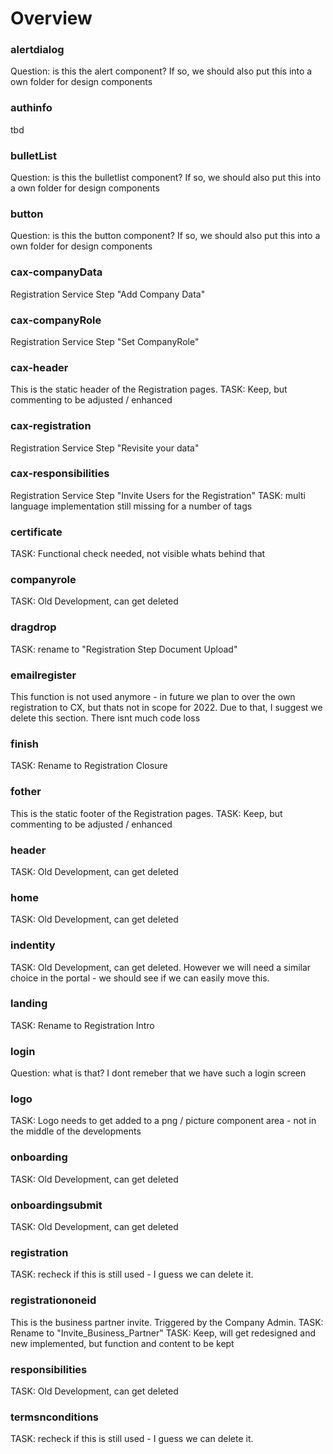 # Overview

### alertdialog

Question: is this the alert component? If so, we should also put this into a own folder for design components

### authinfo

tbd

### bulletList

Question: is this the bulletlist component? If so, we should also put this into a own folder for design components

### button

Question: is this the button component? If so, we should also put this into a own folder for design components

### cax-companyData

Registration Service Step "Add Company Data"

### cax-companyRole

Registration Service Step "Set CompanyRole"

### cax-header

This is the static header of the Registration pages.
TASK: Keep, but commenting to be adjusted / enhanced

### cax-registration

Registration Service Step "Revisite your data"

### cax-responsibilities

Registration Service Step "Invite Users for the Registration"
TASK: multi language implementation still missing for a number of tags

### certificate

TASK: Functional check needed, not visible whats behind that

### companyrole

TASK: Old Development, can get deleted

### dragdrop

TASK: rename to "Registration Step Document Upload"

### emailregister

This function is not used anymore - in future we plan to over the own registration to CX, but thats not in scope for 2022. Due to that, I suggest we delete this section. There isnt much code loss

### finish

TASK: Rename to Registration Closure

### fother

This is the static footer of the Registration pages.
TASK: Keep, but commenting to be adjusted / enhanced

### header

TASK: Old Development, can get deleted

### home

TASK: Old Development, can get deleted

### indentity

TASK: Old Development, can get deleted. However we will need a similar choice in the portal - we should see if we can easily move this.

### landing

TASK: Rename to Registration Intro

### login

Question: what is that? I dont remeber that we have such a login screen

### logo

TASK: Logo needs to get added to a png / picture component area - not in the middle of the developments

### onboarding

TASK: Old Development, can get deleted

### onboardingsubmit

TASK: Old Development, can get deleted

### registration

TASK: recheck if this is still used - I guess we can delete it.

### registrationoneid

This is the business partner invite. Triggered by the Company Admin.
TASK: Rename to "Invite_Business_Partner"
TASK: Keep, will get redesigned and new implemented, but function and content to be kept

### responsibilities

TASK: Old Development, can get deleted

### termsnconditions

TASK: recheck if this is still used - I guess we can delete it.
